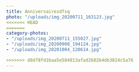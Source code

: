 ```yaml
---
title: Anniversairesdfsq
photo: "/uploads/img_20200711_163123.jpg"
<<<<<<< HEAD
=======
category-photos:
- "/uploads/img_20200711_155027.jpg"
- "/uploads/img_20200908_194124.jpg"
- "/uploads/img_20201004_120614.jpg"

>>>>>>> d8d78fd1baa5e584913afad2602b4db3824c5a76
---
```

